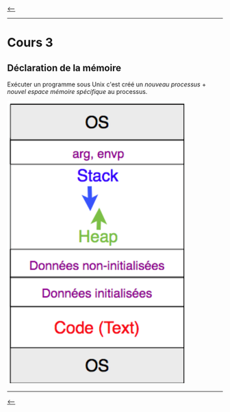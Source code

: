 [<--](../README.md)

___

# Cours 3

## Déclaration de la mémoire

Exécuter un programme sous Unix c'est créé un *nouveau processus* + *nouvel espace mémoire spécifique* au processus.

![Organisation de la mémoire](image-47.png)

___

[<--](../README.md)